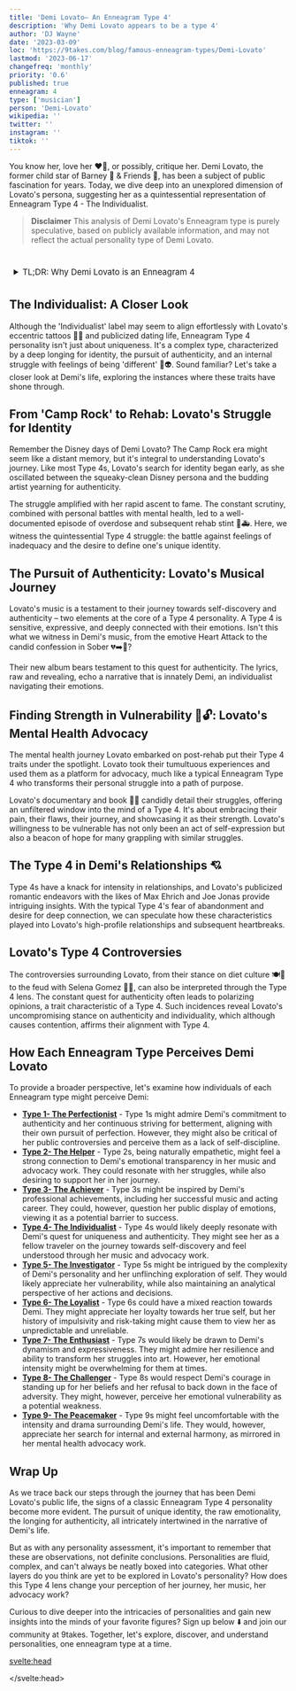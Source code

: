 ```yaml
---
title: 'Demi Lovato– An Enneagram Type 4'
description: 'Why Demi Lovato appears to be a type 4'
author: 'DJ Wayne'
date: '2023-03-09'
loc: 'https://9takes.com/blog/famous-enneagram-types/Demi-Lovato'
lastmod: '2023-06-17'
changefreq: 'monthly'
priority: '0.6'
published: true
enneagram: 4
type: ['musician']
person: 'Demi-Lovato'
wikipedia: ''
twitter: ''
instagram: ''
tiktok: ''
---
```


<!-- notes: spanish, dating, networth, barney, camp rock, heart attack, boyfriend, age

mention how her changing her pronouns from they/them back to she/ her is characteristic of a 4,
also mention how she is LGBT

Demi Lovato songs
Demi Lovato new album
Demi Lovato tour
Demi Lovato documentary
Demi Lovato rehab
Demi Lovato and Max Ehrich
Demi Lovato overdose
Demi Lovato net worth
Demi Lovato quotes
Demi Lovato and Selena Gomez
Demi Lovato Camp Rock
Demi Lovato tattoos
Demi Lovato mental health
Demi Lovato book
Demi Lovato Disney
Demi Lovato music videos
Demi Lovato awards
Demi Lovato and Wilmer Valderrama
Demi Lovato X Factor
Demi Lovato and Joe Jonas -->

<script>
	import  PopCard  from "../../../lib/components/atoms/PopCard.svelte";
</script>

<p class="firstLetter">You know her, love her ❤️‍🔥, or possibly, critique her. Demi Lovato, the former child star of Barney 🦖 & Friends 👭, has been a subject of public fascination for years. Today, we dive deep into an unexplored dimension of Lovato's persona, suggesting her as a quintessential representation of Enneagram Type 4 - The Individualist.</p>

> **Disclaimer** This analysis of Demi Lovato's Enneagram type is purely speculative, based on publicly available information, and may not reflect the actual personality type of Demi Lovato.

<div
	style="display: flex;
    justify-content: center;
    margin: 1rem 0;
	"
>
	<PopCard
		image={`/types/4s/${'Demi-Lovato'}.webp`}
		showIcon={false}
		enneagramType="4"
		displayText="Demi Lovato"
		subtext=""
	/>
</div>

<details>
<summary class="accordion">TL;DR: Why Demi Lovato is an Enneagram 4</summary>
<div class="panel">
<ul>
<li><b>Identity and Authenticity</b>: Demi Lovato's transition from Disney's Camp Rock darling to a multi-faceted artist echoes a classic Type 4 trait – the intense quest for authenticity and unique identity. This struggle, amplified by fame, showcased the Type 4's inherent longing to grasp who they truly are.
</li>
<li><b>The Emotional Landscape</b>: As a probable Type 4, Lovato's inner world is rich and emotionally charged. They face daily battles with feelings of inadequacy and the deep desire to stand out. This emotional intensity transpires through their music – a raw, honest reflection of their journey towards self-discovery.</li>
<li><b>Controversies and Challenges</b>: Lovato's public feuds and stance on various issues, while controversial, are emblematic of the Type 4's dedication to authenticity. Their outspokenness may be traced back to a Type 4's core fear of having no identity or personal significance, triggering empathy for the challenges they face in navigating their individualism.
</li>
<li><b>Core Motivation</b>: Lovato's core motivation as a potential Type 4 is their desire for uniqueness and authenticity. Whether it's their music, their advocacy for mental health, or their turbulent relationships, every action reflects this pursuit. Their narrative exemplifies a Type 4's endeavor to transform personal struggles into a unique identity, resulting in a compelling, empathetic journey.
</li>
</ul>
  </div>
</details>

<!-- put camp rock video here: LINK -->

<!-- camp rock mention in first sentence  -->
<!-- Barney & Friends should be italicized or in quotes than dino emoji after  -->

## The Individualist: A Closer Look

Although the 'Individualist' label may seem to align effortlessly with Lovato's eccentric tattoos 🎨💉 and publicized dating life, Enneagram Type 4 personality isn't just about uniqueness. It's a complex type, characterized by a deep longing for identity, the pursuit of authenticity, and an internal struggle with feelings of being 'different' 🌈👽. Sound familiar? Let's take a closer look at Demi's life, exploring the instances where these traits have shone through.

## From 'Camp Rock' to Rehab: Lovato's Struggle for Identity

Remember the Disney days of Demi Lovato? The Camp Rock era might seem like a distant memory, but it's integral to understanding Lovato's journey. Like most Type 4s, Lovato's search for identity began early, as she oscillated between the squeaky-clean Disney persona and the budding artist yearning for authenticity.

<!-- Camp Rock should be in quotes or italicized
Too many "withs" in sentence startin gwith "The constant scrutiny" -->
<!-- Emojis used for overdose is offensive considering subject matter -->

The struggle amplified with her rapid ascent to fame. The constant scrutiny, combined with personal battles with mental health, led to a well-documented episode of overdose and subsequent rehab stint 💊🚑. Here, we witness the quintessential Type 4 struggle: the battle against feelings of inadequacy and the desire to define one's unique identity.

<!-- "The Individualist" and " From Camp Rock to Rehab" Sections are way too similar and end with the same idea-- combine them -->

## The Pursuit of Authenticity: Lovato's Musical Journey

<!-- "testament to HER journey" her pronouns are she/her -->
<!-- ALL TITLES (songs,movies, albums,etc) should be italicized or in quotes -->

Lovato's music is a testament to their journey towards self-discovery and authenticity – two elements at the core of a Type 4 personality. A Type 4 is sensitive, expressive, and deeply connected with their emotions. Isn't this what we witness in Demi's music, from the emotive Heart Attack to the candid confession in Sober 💔➡️🥤?

<!-- AGAIN replace all "their" with she/her -->

Their new album bears testament to this quest for authenticity. The lyrics, raw and revealing, echo a narrative that is innately Demi, an individualist navigating their emotions.

## Finding Strength in Vulnerability 💪🔓: Lovato's Mental Health Advocacy

The mental health journey Lovato embarked on post-rehab put their Type 4 traits under the spotlight. Lovato took their tumultuous experiences and used them as a platform for advocacy, much like a typical Enneagram Type 4 who transforms their personal struggle into a path of purpose.

Lovato's documentary and book 🎥📖 candidly detail their struggles, offering an unfiltered window into the mind of a Type 4. It's about embracing their pain, their flaws, their journey, and showcasing it as their strength. Lovato's willingness to be vulnerable has not only been an act of self-expression but also a beacon of hope for many grappling with similar struggles.

## The Type 4 in Demi's Relationships 💘

Type 4s have a knack for intensity in relationships, and Lovato's publicized romantic endeavors with the likes of Max Ehrich and Joe Jonas provide intriguing insights. With the typical Type 4's fear of abandonment and desire for deep connection, we can speculate how these characteristics played into Lovato's high-profile relationships and subsequent heartbreaks.

## Lovato's Type 4 Controversies

The controversies surrounding Lovato, from their stance on diet culture 🍽️🚫 to the feud with Selena Gomez 🥊🎤, can also be interpreted through the Type 4 lens. The constant quest for authenticity often leads to polarizing opinions, a trait characteristic of a Type 4. Such incidences reveal Lovato's uncompromising stance on authenticity and individuality, which although causes contention, affirms their alignment with Type 4.

## How Each Enneagram Type Perceives Demi Lovato

<!-- Put arrow toggle (like in Notion) to hide all text unless reader wants to see more) -->

To provide a broader perspective, let's examine how individuals of each Enneagram type might perceive Demi:

- **[Type 1- The Perfectionist](/blog/enneagram/enneagram-type-1)** - Type 1s might admire Demi's commitment to authenticity and her continuous striving for betterment, aligning with their own pursuit of perfection. However, they might also be critical of her public controversies and perceive them as a lack of self-discipline.
- **[Type 2- The Helper](/blog/enneagram/enneagram-type-2)** - Type 2s, being naturally empathetic, might feel a strong connection to Demi's emotional transparency in her music and advocacy work. They could resonate with her struggles, while also desiring to support her in her journey.
- **[Type 3- The Achiever](/blog/enneagram/enneagram-type-3)** - Type 3s might be inspired by Demi's professional achievements, including her successful music and acting career. They could, however, question her public display of emotions, viewing it as a potential barrier to success.
- **[Type 4- The Individualist](/blog/enneagram/enneagram-type-4)** - Type 4s would likely deeply resonate with Demi's quest for uniqueness and authenticity. They might see her as a fellow traveler on the journey towards self-discovery and feel understood through her music and advocacy work.
- **[Type 5- The Investigator](/blog/enneagram/enneagram-type-5)** - Type 5s might be intrigued by the complexity of Demi's personality and her unflinching exploration of self. They would likely appreciate her vulnerability, while also maintaining an analytical perspective of her actions and decisions.
- **[Type 6- The Loyalist](/blog/enneagram/enneagram-type-6)** - Type 6s could have a mixed reaction towards Demi. They might appreciate her loyalty towards her true self, but her history of impulsivity and risk-taking might cause them to view her as unpredictable and unreliable.
- **[Type 7- The Enthusiast](/blog/enneagram/enneagram-type-7)** - Type 7s would likely be drawn to Demi's dynamism and expressiveness. They might admire her resilience and ability to transform her struggles into art. However, her emotional intensity might be overwhelming for them at times.
- **[Type 8- The Challenger](/blog/enneagram/enneagram-type-8)** - Type 8s would respect Demi's courage in standing up for her beliefs and her refusal to back down in the face of adversity. They might, however, perceive her emotional vulnerability as a potential weakness.
- **[Type 9- The Peacemaker](/blog/enneagram/enneagram-type-9)** - Type 9s might feel uncomfortable with the intensity and drama surrounding Demi's life. They would, however, appreciate her search for internal and external harmony, as mirrored in her mental health advocacy work.

## Wrap Up

As we trace back our steps through the journey that has been Demi Lovato's public life, the signs of a classic Enneagram Type 4 personality become more evident. The pursuit of unique identity, the raw emotionality, the longing for authenticity, all intricately intertwined in the narrative of Demi's life.

But as with any personality assessment, it's important to remember that these are observations, not definite conclusions. Personalities are fluid, complex, and can't always be neatly boxed into categories. What other layers do you think are yet to be explored in Lovato's personality? How does this Type 4 lens change your perception of her journey, her music, her advocacy work?

Curious to dive deeper into the intricacies of personalities and gain new insights into the minds of your favorite figures? Sign up below ⬇️ and join our community at 9takes. Together, let's explore, discover, and understand personalities, one enneagram type at a time.

<!-- Final Thoughts: TOO MUCH TYPE 4s ARE UNIQUE-- cut out all the extra fluff, combine sections and shorten it, wayyy too long ang repetitive  -->

<svelte:head>

<script type="application/ld+json">
	{
  "@context": "http://schema.org",
  "@graph": [
    {
      "@type": "Article",
      "articleBody": "This article examines the personality of Demi Lovato, widely thought to align with the Enneagram Type 4. Known for her authenticity, self-expression, and emotional depth, Demi embodies many characteristics of Type 4 personalities. The article delves into Demi's personal life, career, controversies, and daily struggles, all in relation to her Type 4 characteristics.",
      "creator" : ["DJ Wayne"],
      "author": {
        "@type": "Person",
        "name": "DJ Wayne",
        "sameAs": ["https://www.instagram.com/djwayne3/", "https://www.youtube.com/@djwayne3", "https://www.linkedin.com/in/davidtwayne/", "https://twitter.com/djwayne3"
        ]
      },
      "dateModified": {
        "@type": "Date",
        "@value": "2023-06-22"
      },
      "datePublished": {
        "@type": "Date",
        "@value": "2023-06-22"
      },
      "description": "This blog post explores Demi Lovato as a possible Enneagram Type 4. It focuses on her personality traits, her motivations, her inner world, controversies she's faced, and how these aspects might tie into the fundamental attributes of a Type 4.",
      "headline": "Demi Lovato: A Deep Dive into Her Enneagram Type 4 Personality",
      "image": {
        "@type": "ImageObject",
        "height": 900,
        "url": "https://imagelink.com/DemiLovato.jpg",
        "width": 900
      },
      "mainEntityOfPage": {
        "@id": "https://9takes.com/blog/famous-enneagram-types/Demi-Lovato",
        "@type": "WebPage"
      },
      "mentions": {
        "@type": "Person",
        "name": "Demi Lovato",
        "sameAs": ["https://en.wikipedia.org/wiki/Demi_Lovato", "https://twitter.com/ddlovato", "https://www.instagram.com/ddlovato/"
        ]
      },
      "publisher": {
        "@type": "Organization",
        "sameAs": ["https://www.instagram.com/9takesdotcom/", "https://twitter.com/9takesdotcom"],
        "logo": {
          "@type": "ImageObject",
          "url": "https://9takes.com/brand/darkRubix.png"
        },
        "name": "9takes"
      }
    },
    {
      "@type": "FAQPage",
      "mainEntity": [
        {
          "@type": "Question",
          "acceptedAnswer": {
            "@type": "Answer",
            "text": "Demi Lovato exhibits many characteristics associated with Enneagram Type 4 personalities. These include her authenticity, emotional transparency, quest for uniqueness, and her ability to turn her struggles into art. These characteristics are deeply rooted in her desire for individuality and self-understanding."
          },
          "name": "Why is Demi Lovato considered an Enneagram Type 4?"
        },
        {
          "@type": "Question",
          "acceptedAnswer": {
            "@type": "Answer",
            "text": "Demi's talent in music, her expressiveness, and her ability to openly discuss her mental health issues are all indicative of her Type 4 personality. Her continuous pursuit of authenticity and her dedication to understanding herself also reflect the strengths and growth potential of Type 4 individuals."
          },
          "name": "What are some examples of Demi Lovato's Type 4 characteristics?"
        },
		{
          "@type": "Question",
          "acceptedAnswer": {
            "@type": "Answer",
            "text": "Demi Lovato is known for her authenticity, emotional transparency, and her ability to turn her struggles into art. She seeks uniqueness and individuality. However, these descriptions are based on public perception and her portrayed image in the media. To know her exact personality, one would have to know her personally."
          },
          "name": "What is Demi Lovato's personality?"
        },
		{
          "@type": "Question",
          "acceptedAnswer": {
            "@type": "Answer",
            "text": "Demi Lovato is an Enneagram type 4, also known as The Individualist. This Enneagram type is characterized by a desire for uniqueness, authenticity, and self-understanding. Please note that this information is based on public information and not directly confirmed by Demi Lovato herself."
          },
          "name": "What is Demi Lovato's Enneagram type?"
        }
      ]
    }
  ]
}
</script>

</svelte:head>

<style lang="scss">
article {
    border: 1px solid var(--color-paladin-3);
    margin-top: 1rem;
    padding: 1rem;
    border-radius: 5px;
  }
  .accordion {
    color: var(--color-paladin-4);
    cursor: pointer;
    padding: 0.5rem;
    border: none;
    text-align: left;
    outline: none;
    font-size: 15px;
    transition: 0.4s;
  }

  .accordion:hover {
    background-color: var(--color-theme-purple-v);
    color: var(--color-theme-purple);
  }

  

  .panel {
    padding: 18px;
    background-color: var(--color-paladin-1, white);
    overflow: hidden;

  }
</style>
